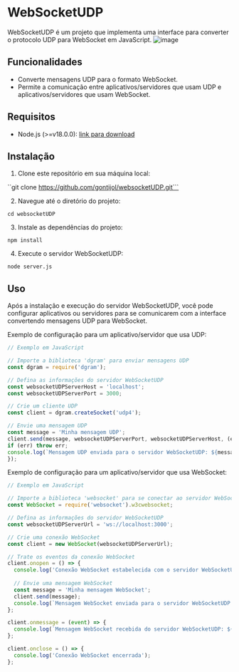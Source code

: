 # WebSocketUDP

WebSocketUDP é um projeto que implementa uma interface para converter o protocolo UDP para WebSocket em JavaScript.
![image](https://github.com/gontijol/websocketUDP/assets/64325773/70c3d578-03f8-4c5f-bfd1-532bbafbd733)

## Funcionalidades

- Converte mensagens UDP para o formato WebSocket.
- Permite a comunicação entre aplicativos/servidores que usam UDP e aplicativos/servidores que usam WebSocket.

## Requisitos

- Node.js (>=v18.0.0): [link para download](https://nodejs.org)

## Instalação

1. Clone este repositório em sua máquina local:

``git clone https://github.com/gontijol/websocketUDP.git```


2. Navegue até o diretório do projeto:

``cd websocketUDP``

3. Instale as dependências do projeto:

``npm install``


4. Execute o servidor WebSocketUDP:

``node server.js``


## Uso

Após a instalação e execução do servidor WebSocketUDP, você pode configurar aplicativos ou servidores para se comunicarem com a interface convertendo mensagens UDP para WebSocket.

Exemplo de configuração para um aplicativo/servidor que usa UDP:

```javascript
// Exemplo em JavaScript

// Importe a biblioteca 'dgram' para enviar mensagens UDP
const dgram = require('dgram');

// Defina as informações do servidor WebSocketUDP
const websocketUDPServerHost = 'localhost';
const websocketUDPServerPort = 3000;

// Crie um cliente UDP
const client = dgram.createSocket('udp4');

// Envie uma mensagem UDP
const message = 'Minha mensagem UDP';
client.send(message, websocketUDPServerPort, websocketUDPServerHost, (err) => {
if (err) throw err;
console.log(`Mensagem UDP enviada para o servidor WebSocketUDP: ${message}`);
});
```


Exemplo de configuração para um aplicativo/servidor que usa WebSocket:

```javascript
// Exemplo em JavaScript

// Importe a biblioteca 'websocket' para se conectar ao servidor WebSocketUDP
const WebSocket = require('websocket').w3cwebsocket;

// Defina as informações do servidor WebSocketUDP
const websocketUDPServerUrl = 'ws://localhost:3000';

// Crie uma conexão WebSocket
const client = new WebSocket(websocketUDPServerUrl);

// Trate os eventos da conexão WebSocket
client.onopen = () => {
  console.log('Conexão WebSocket estabelecida com o servidor WebSocketUDP');
  
  // Envie uma mensagem WebSocket
  const message = 'Minha mensagem WebSocket';
  client.send(message);
  console.log(`Mensagem WebSocket enviada para o servidor WebSocketUDP: ${message}`);
};

client.onmessage = (event) => {
  console.log(`Mensagem WebSocket recebida do servidor WebSocketUDP: ${event.data}`);
};

client.onclose = () => {
  console.log('Conexão WebSocket encerrada');
};
```


